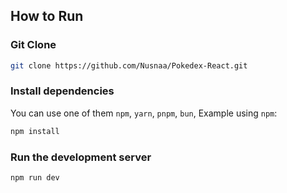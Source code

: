 ## How to Run

### Git Clone

```bash
git clone https://github.com/Nusnaa/Pokedex-React.git
```

### Install dependencies

You can use one of them `npm`, `yarn`, `pnpm`, `bun`, Example using `npm`:

```bash
npm install
```

### Run the development server

```bash
npm run dev
```
